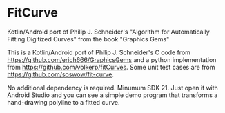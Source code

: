 # FitCurve
Kotlin/Android port of Philip J. Schneider's "Algorithm for Automatically Fitting Digitized Curves" from the book "Graphics Gems"

This is a Kotlin/Android port of Philip J. Schneider's C code from https://github.com/erich666/GraphicsGems and a python implementation from https://github.com/volkerp/fitCurves. Some unit test cases are from https://github.com/soswow/fit-curve.

No additional dependency is required. Minumum SDK 21. Just open it with Android Studio and you can see a simple demo program that transforms a hand-drawing polyline to a fitted curve.
